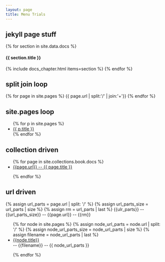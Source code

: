 ```yaml
---
layout: page
title: Menu Trials
---
```


  <h2>jekyll page stuff</h2>
  
  {% for section in site.data.docs %}
    <h4>{{ section.title }}</h4>
    {% include docs_chapter.html items=section %}
  {% endfor %}
  <h2>split join loop</h2>
  {% for page in site.pages %}            
    {{ page.url | split:'/' | join:'+'}}
  {% endfor %}
  <h2>site.pages loop</h2>
  <ul>
    {% for p in site.pages %}
      <li>
        <a href="{{ p.url }}">{{ p.title }}</a>
      </li>
    {% endfor %}
  </ul>
  <h2>collection driven</h2>
  <ul>
  {% for page in site.collections.book.docs %}
    <li><a href="{{ page.url }}">{{page.url}} -- {{ page.title }}</a></li>

  {% endfor %}
  </ul>

  <h2>url driven</h2>
  {% assign url_parts = page.url | split: '/' %}
  {% assign url_parts_size = url_parts | size %}
  {% assign rm = url_parts | last %}
  {{ulr_parts}} -- {{url_parts_size}} -- {{page.url}} -- {{rm}}

  <ul>
  {% for node in site.pages %}
      {% assign node_url_parts = node.url | split: '/' %}
      {% assign node_url_parts_size = node_url_parts | size %}
      {% assign filename = node_url_parts | last %}
      <li><a href='{{node.url}}'>{{node.title}}</a></li> -- {{filename}} -- {{ node_url_parts }}
      
    
  {% endfor %}
  </ul>